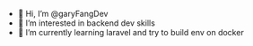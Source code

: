 - 👋 Hi, I’m @garyFangDev
- 👀 I’m interested in backend dev skills
- 🌱 I’m currently learning laravel and try to build env on docker


<!---
garyFangDev/garyFangDev is a ✨ special ✨ repository because its `README.md` (this file) appears on your GitHub profile.
You can click the Preview link to take a look at your changes.
--->
